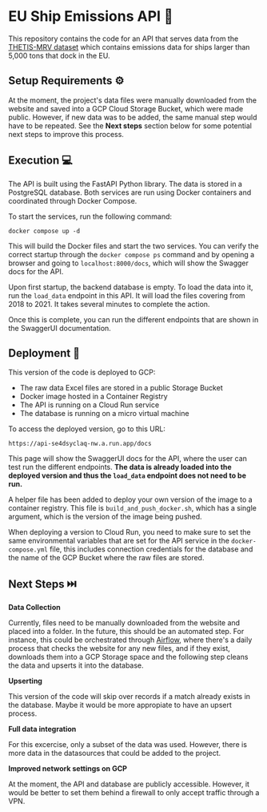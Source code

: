 # EU Ship Emissions API :ship:

This repository contains the code for an API that serves data from the [THETIS-MRV dataset](https://mrv.emsa.europa.eu/#public/emission-report) which contains emissions data for ships larger than 5,000 tons that dock in the EU.

## Setup Requirements :gear:

At the moment, the project's data files were manually downloaded from the website and saved into a GCP Cloud Storage Bucket, which were made public. However, if new data was to be added, the same manual step would have to be repeated. See the **Next steps** section below for some potential next steps to improve this process.

## Execution :computer:
The API is built using the FastAPI Python library. The data is stored in a PostgreSQL database. Both services are run using Docker containers and coordinated through Docker Compose.

To start the services, run the following command:

```
docker compose up -d 
```

This will build the Docker files and start the two services. You can verify the correct startup through the `docker compose ps` command and by opening a browser and going to `localhost:8000/docs`, which will show the Swagger docs for the API.

Upon first startup, the backend database is empty. To load the data into it, run the `load_data` endpoint in this API. It will load the files covering from 2018 to 2021. It takes several minutes to complete the action.

Once this is complete, you can run the different endpoints that are shown in the SwaggerUI documentation.

## Deployment :rocket:

This version of the code is deployed to GCP:  
- The raw data Excel files are stored in a public Storage Bucket
- Docker image hosted in a Container Registry
- The API is running on a Cloud Run service
- The database is running on a micro virtual machine
  
To access the deployed version, go to this URL:

```
https://api-se4dsyclaq-nw.a.run.app/docs
```

This page will show the SwaggerUI docs for the API, where the user can test run the different endpoints. **The data is already loaded into the deployed version and thus the `load_data` endpoint does not need to be run.**

A helper file has been added to deploy your own version of the image to a container registry. This file is `build_and_push_docker.sh`, which has a single argument, which is the version of the image being pushed.

When deploying a version to Cloud Run, you need to make sure to set the same environmental variables that are set for the API service in the `docker-compose.yml` file, this includes connection credentials for the database and the name of the GCP Bucket where the raw files are stored.

## Next Steps :next_track_button:

**Data Collection**

Currently, files need to be manually downloaded from the website and placed into a folder. In the future, this should be an automated step. For instance, this could be orchestrated through [Airflow](https://airflow.apache.org/), where there's a daily process that checks the website for any new files, and if they exist, downloads them into a GCP Storage space and the following step cleans the data and upserts it into the database.

**Upserting**

This version of the code will skip over records if a match already exists in the database. Maybe it would be more appropiate to have an upsert process.

**Full data integration**

For this excercise, only a subset of the data was used. However, there is more data in the datasources that could be added to the project.

**Improved network settings on GCP**

At the moment, the API and database are publicly accessible. However, it would be better to set them behind a firewall to only accept traffic through a VPN.